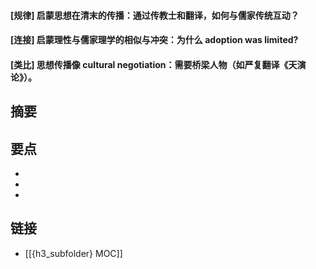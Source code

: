 #### [规律] 启蒙思想在清末的传播：通过传教士和翻译，如何与儒家传统互动？


#### [连接] 启蒙理性与儒家理学的相似与冲突：为什么 adoption was limited?


#### [类比] 思想传播像 cultural negotiation：需要桥梁人物（如严复翻译《天演论》）。


## 摘要


## 要点

- 
- 
- 

## 链接

- [[{h3_subfolder} MOC]]
